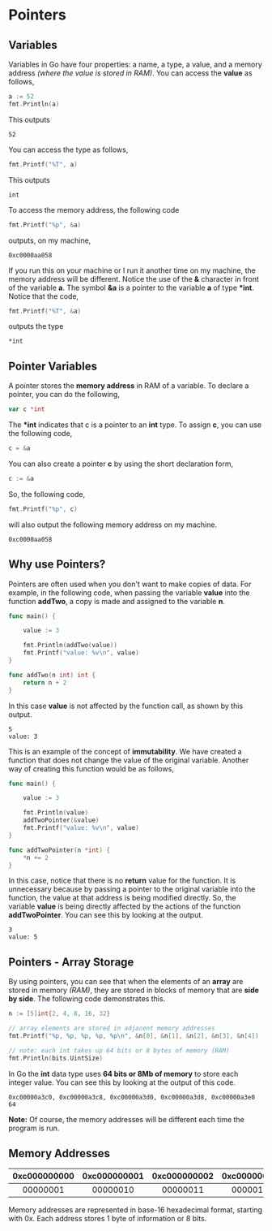 # Pointers

## Variables

Variables in Go have four properties:  a name, a type, a value, and a memory address _(where the value is stored in RAM)_.  You can access the **value** as follows,

```go
a := 52
fmt.Println(a)
```

This outputs

```
52
```

You can access the type as follows,

```go
fmt.Printf("%T", a)
```

This outputs

```
int
```

To access the memory address, the following code

```go
fmt.Printf("%p", &a)
```

outputs, on my machine, 

```
0xc0000aa058
```

If you run this on your machine or I run it another time on my machine, the memory address will be different. Notice the use of the **&** character in front of the variable **a**.  The symbol **&a** is a pointer to the variable **a** of type **\*int**.  Notice that the code,

```go
fmt.Printf("%T", &a)
```

outputs the type

```
*int
```

## Pointer Variables

A pointer stores the **memory address** in RAM of a variable.  To declare a pointer, you can do the following,

```go
var c *int
```

The **\*int** indicates that c is a pointer to an **int** type.  To assign **c**, you can use the following code,

```go
c = &a
```

You can also create a pointer **c** by using the short declaration form,

```go
c := &a
```

So, the following code,

```go
fmt.Printf("%p", c)
```

will also output the following memory address on my machine.

```
0xc0000aa058
```

## Why use Pointers?

Pointers are often used when you don't want to make copies of data.  For example, in the following code, when passing the variable **value** into the function **addTwo**, a copy is made and assigned to the variable **n**.

```go
func main() {

	value := 3

	fmt.Println(addTwo(value))
	fmt.Printf("value: %v\n", value)
}

func addTwo(n int) int {
	return n + 2
}
```

In this case **value** is not affected by the function call, as shown by this output.

```
5
value: 3
```

This is an example of the concept of **immutability**.  We have created a function that does not change the value of the original variable.  Another way of creating this function would be as follows,

```go
func main() {

	value := 3

	fmt.Println(value)
	addTwoPointer(&value)
	fmt.Printf("value: %v\n", value)
}

func addTwoPointer(n *int) {
	*n += 2
}
```

In this case, notice that there is no **return** value for the function.  It is unnecessary because by passing a pointer to the original variable into the function, the value at that address is being modified directly.  So, the variable **value** is being directly affected by the actions of the function **addTwoPointer**.  You can see this by looking at the output.

```
3
value: 5
```

## Pointers - Array Storage

By using pointers, you can see that when the elements of an **array** are stored in memory _(RAM)_, they are stored in blocks of memory that are **side by side**.  The following code demonstrates this.

```go
n := [5]int{2, 4, 8, 16, 32}

// array elements are stored in adjacent memory addresses
fmt.Printf("%p, %p, %p, %p, %p\n", &n[0], &n[1], &n[2], &n[3], &n[4])

// note: each int takes up 64 bits or 8 bytes of memory (RAM)
fmt.Println(bits.UintSize)
```

In Go the **int** data type uses **64 bits or 8Mb of memory** to store each integer value.  You can see this by looking at the output of this code.

```
0xc00000a3c0, 0xc00000a3c8, 0xc00000a3d0, 0xc00000a3d8, 0xc00000a3e0
64
```

**Note:**  Of course, the memory addresses will be different each time the program is run.

## Memory Addresses


| 0xc000000000 | 0xc000000001 | 0xc000000002 | 0xc000000003 | 0xc000000004 | 0xc000000005 | 
| :----------: | :----------: | :----------: | :----------: | :----------: | :----------: |
| 00000001     | 00000010     | 00000011     | 00000100     | 00000110     | 00000111     |

Memory addresses are represented in base-16 hexadecimal format, starting with 0x.  Each address stores 1 byte of information or 8 bits.